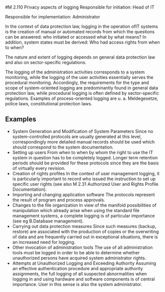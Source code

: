 #M 2.110 Privacy aspects of logging
Responsible for initiation: Head of IT

Responsible for implementation: Administrator

In the context of data protection law, logging in the operation ofIT systems is the creation of manual or automated records from which the questions can be answered: who initiated or accessed what by what means? In addition, system states must be derived: Who had access rights from when to when?

The nature and extent of logging depends on general data protection law and also on sector-specific regulations.

The logging of the administration activities corresponds to a system monitoring, while the logging of the user activities essentially serves the procedural monitoring. Accordingly, the requirements for the type and scope of system-oriented logging are predominantly found in general data protection law, while procedural logging is often defined by sector-specific regulations. Examples of process-oriented logging are u. a. Meldegesetze, police laws, constitutional protection laws.



## Examples 
* System Generation and Modification of System Parameters Since no system-controlled protocols are usually generated at this level, correspondingly more detailed manual records should be used which should correspond to the system documentation.
* Setting up users From when to when by whom the right to use the IT system in question has to be completely logged. Longer term retention periods should be provided for these protocols since they are the basis of virtually every revision.
* Creation of rights profiles In the context of user management logging, it is particularly important to record who issued the instruction to set up specific user rights (see also M 2.31 Authorized User and Rights Profile Documentation).
* Importing and changing application software The protocols represent the result of program and process approvals.
* Changes to the file organization In view of the manifold possibilities of manipulation which already arise when using the standard file management systems, a complete logging is of particular importance (see eg B.Database management).
* Carrying out data protection measures Since such measures (backup, restore) are associated with the production of copies or the overwriting of data and are frequently carried out in exceptional situations, there is an increased need for logging.
* Other invocation of administration tools The use of all administration tools must be logged in order to be able to determine whether unauthorized persons have acquired system administrator rights.
* Attempts at Unauthorized Logging and Exceeding Authority Assuming an effective authentication procedure and appropriate authority assignments, the full logging of all suspected abnormalities when logging in and using hardware and software components is of central importance. User in this sense is also the system administrator.




